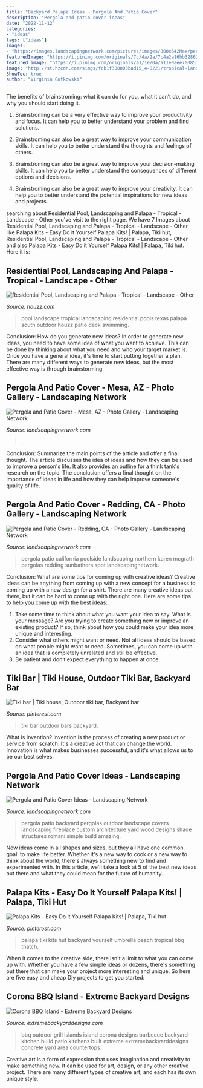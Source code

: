 ```yaml
---
title: "Backyard Palapa Ideas ~ Pergola And Patio Cover"
description: "Pergola and patio cover ideas"
date: "2022-11-12"
categories:
- "ideas"
tags: ["ideas"]
images:
- "https://images.landscapingnetwork.com/pictures/images/800x642Max/pergola-and-patio-cover_14/pergola-stone-columns-unique-landscapes-by-griffin_2041.jpg"
featuredImage: "https://i.pinimg.com/originals/7c/4a/2a/7c4a2a16bb328625c28c9eb919d8919c.jpg"
featured_image: "https://i.pinimg.com/originals/a1/1e/0a/a11e0aee70085113d53ae338c165b12a.jpg"
image: "http://st.hzcdn.com/simgs/fcb1f300003bad15_4-8221/tropical-landscape.jpg"
ShowToc: true
author: "Virginia Gutkowski"
---
```



The benefits of brainstroming: what it can do for you, what it can’t do, and why you should start doing it.
1. Brainstroming can be a very effective way to improve your productivity and focus. It can help you to better understand your problem and find solutions.
2. Brainstroming can also be a great way to improve your communication skills. It can help you to better understand the thoughts and feelings of others.

3. Brainstroming can also be a great way to improve your decision-making skills. It can help you to better understand the consequences of different options and decisions.

4. Brainstroming can also be a great way to improve your creativity. It can help you to better understand the potential inspirations for new ideas and projects.

	

		
searching about Residential Pool, Landscaping and Palapa - Tropical - Landscape - Other you've visit to the right page. We have 7 Images about Residential Pool, Landscaping and Palapa - Tropical - Landscape - Other like Palapa Kits - Easy Do it Yourself Palapa Kits! | Palapa, Tiki hut, Residential Pool, Landscaping and Palapa - Tropical - Landscape - Other and also Palapa Kits - Easy Do it Yourself Palapa Kits! | Palapa, Tiki hut. Here it is:
		
    
## Residential Pool, Landscaping And Palapa - Tropical - Landscape - Other

<img loading=lazy src="http://st.hzcdn.com/simgs/fcb1f300003bad15_4-8221/tropical-landscape.jpg" onerror="this.onerror=null;this.src='https://tse1.mm.bing.net/th?id=OIP.BG9SCTRfG2eBy-NqqgvpIwHaE7&amp;pid=15.1';" alt="Residential Pool, Landscaping and Palapa - Tropical - Landscape - Other">

_Source: houzz.com_

>pool landscape tropical landscaping residential pools texas palapa south outdoor houzz patio deck swimming. 

	

Conclusion: How do you generate new ideas?
In order to generate new ideas, you need to have some idea of what you want to achieve. This can be done by thinking about what you need and who your target market is. Once you have a general idea, it's time to start putting together a plan. There are many different ways to generate new ideas, but the most effective way is through brainstorming.

    
## Pergola And Patio Cover - Mesa, AZ - Photo Gallery - Landscaping Network

<img loading=lazy src="https://images.landscapingnetwork.com/pictures/images/800x642Max/pergola-and-patio-cover_14/pergola-stone-columns-unique-landscapes-by-griffin_2041.jpg" onerror="this.onerror=null;this.src='https://tse3.mm.bing.net/th?id=OIP.n2skpSdgUXCSMsqzaYcBeQHaE7&amp;pid=15.1';" alt="Pergola and Patio Cover - Mesa, AZ - Photo Gallery - Landscaping Network">

_Source: landscapingnetwork.com_

>. 

	

Conclusion: Summarize the main points of the article and offer a final thought.
The article discusses the idea of ideas and how they can be used to improve a person's life. It also provides an outline for a think tank's research on the topic. The conclusion offers a final thought on the importance of ideas in life and how they can help improve someone's quality of life.

    
## Pergola And Patio Cover - Redding, CA - Photo Gallery - Landscaping Network

<img loading=lazy src="https://images.landscapingnetwork.com/pictures/images/800x642Max/pergola-and-patio-cover_14/poolside-pergola-karen-mcgrath-design_3444.jpg" onerror="this.onerror=null;this.src='https://tse1.mm.bing.net/th?id=OIP.3cnR-dPKCuFHJsc-oRSNRwHaFk&amp;pid=15.1';" alt="Pergola and Patio Cover - Redding, CA - Photo Gallery - Landscaping Network">

_Source: landscapingnetwork.com_

>pergola patio california poolside landscaping northern karen mcgrath pergolas redding sunbathers spot landscapingnetwork. 

	

Conclusion: What are some tips for coming up with creative ideas?
Creative ideas can be anything from coming up with a new concept for a business to coming up with a new design for a shirt. There are many creative ideas out there, but it can be hard to come up with the right one. Here are some tips to help you come up with the best ideas: 
1) Take some time to think about what you want your idea to say. What is your message? Are you trying to create something new or improve an existing product? If so, think about how you could make your idea more unique and interesting. 
2) Consider what others might want or need. Not all ideas should be based on what people might want or need. Sometimes, you can come up with an idea that is completely unrelated and still be effective. 
3) Be patient and don’t expect everything to happen at once.

    
## Tiki Bar | Tiki House, Outdoor Tiki Bar, Backyard Bar

<img loading=lazy src="https://i.pinimg.com/originals/a1/1e/0a/a11e0aee70085113d53ae338c165b12a.jpg" onerror="this.onerror=null;this.src='https://tse2.mm.bing.net/th?id=OIP.ZzwSONmOA3e7jsSYSPLZ5gHaEL&amp;pid=15.1';" alt="Tiki bar | Tiki house, Outdoor tiki bar, Backyard bar">

_Source: pinterest.com_

>tiki bar outdoor bars backyard. 

	

What is Invention?
Invention is the process of creating a new product or service from scratch. It's a creative act that can change the world. Innovation is what makes businesses successful, and it's what allows us to be our best selves.

    
## Pergola And Patio Cover Ideas - Landscaping Network

<img loading=lazy src="http://images.landscapingnetwork.com/pictures/images/973x490Exact_0x34/front-yard-landscaping_15/custom-wood-pergola-romani-landscape-architecture_4255.jpg" onerror="this.onerror=null;this.src='https://tse1.mm.bing.net/th?id=OIP.FCuDe3sbGgABqM0vxW5faAHaDu&amp;pid=15.1';" alt="Pergola and Patio Cover Ideas - Landscaping Network">

_Source: landscapingnetwork.com_

>pergola patio backyard pergolas outdoor landscape covers landscaping fireplace custom architecture yard wood designs shade structures romani simple build amazing. 

	

New ideas come in all shapes and sizes, but they all have one common goal: to make life better. Whether it's a new way to cook or a new way to think about the world, there's always something new to find and experimented with. In this article, we'll take a look at 5 of the best new ideas out there and what they could mean for the future of humanity.

    
## Palapa Kits - Easy Do It Yourself Palapa Kits! | Palapa, Tiki Hut

<img loading=lazy src="https://i.pinimg.com/originals/7c/4a/2a/7c4a2a16bb328625c28c9eb919d8919c.jpg" onerror="this.onerror=null;this.src='https://tse1.mm.bing.net/th?id=OIP.4VaA-qW8e-GRiLiycnoNywHaFj&amp;pid=15.1';" alt="Palapa Kits - Easy Do it Yourself Palapa Kits! | Palapa, Tiki hut">

_Source: pinterest.com_

>palapa tiki kits hut backyard yourself umbrella beach tropical bbq thatch. 

	

When it comes to the creative side, there isn't a limit to what you can come up with. Whether you have a few simple ideas or dozens, there's something out there that can make your project more interesting and unique. So here are five easy and cheap Diy projects to get you started: 

    
## Corona BBQ Island - Extreme Backyard Designs

<img loading=lazy src="https://extremebackyarddesigns.com/wp-content/uploads/2017/03/IMG_4887BBQ-Islands-Corona-1-793x595.jpg" onerror="this.onerror=null;this.src='https://tse2.mm.bing.net/th?id=OIP.qDbh2MonwSQxcZi7ec-mAAHaFj&amp;pid=15.1';" alt="Corona BBQ Island - Extreme Backyard Designs">

_Source: extremebackyarddesigns.com_

>bbq outdoor grill islands island corona designs barbecue backyard kitchen build patio kitchens built extreme extremebackyarddesigns concrete yard area countertops. 

	

Creative art is a form of expression that uses imagination and creativity to make something new. It can be used for art, design, or any other creative project. There are many different types of creative art, and each has its own unique style.

